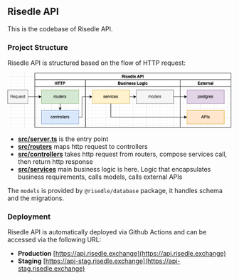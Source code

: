 ## Risedle API

This is the codebase of Risedle API.

### Project Structure

Risedle API is structured based on the flow of HTTP request:

![Risedle API Structure](./structure.png)

-   **[src/server.ts](./src/server.ts)** is the entry point
-   **[src/routers](./src/routers)** maps http request to controllers
-   **[src/controllers](./src/controllers)** takes http request from routers,
    compose services call, then return http response
-   **[src/services](./src/services)** main business logic is here. Logic that
    encapsulates business requirements, calls models, calls external APIs

The `models` is provided by `@risedle/database` package, it handles schema and
the migrations.

### Deployment

Risedle API is automatically deployed via Github Actions and can be accessed
via the following URL:

-   **Production** [https://api.risedle.exchange](https://api.risedle.exchange)
-   **Staging**
    [https://api-stag.risedle.exchange](https://api-stag.risedle.exchange)
